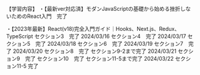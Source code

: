 【学習内容】
・【最新ver対応済】モダンJavaScriptの基礎から始める挫折しないためのReact入門　完了

・【2023年最新】React(v18)完全入門ガイド｜Hooks、Next.js、Redux、TypeScript
セクション3　完了
2024/03/16
セクション4　完了
2024/03/17
セクション5　完了
2024/03/18
セクション6　完了
2024/03/19
セクション7　完了
2024/03/20
セクション8　完了
セクション9-2まで完了
2024/03/21
セクション9　完了
セクション10　完了
セクション11-5まで完了
2024/03/22
セクション11-5 完了
